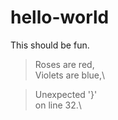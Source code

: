 # hello-world
This should be fun.

> Roses are red,\
> Violets are blue,\

> Unexpected '}'\
> on line 32.\

